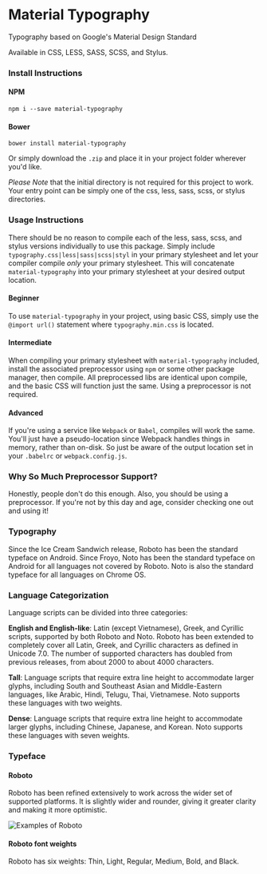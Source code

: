 # Material Typography
Typography based on Google's Material Design Standard

Available in CSS, LESS, SASS, SCSS, and Stylus.

### Install Instructions

#### NPM

```
npm i --save material-typography
```

#### Bower

```
bower install material-typography
```

Or simply download the `.zip` and place it in your project folder wherever you'd like.

_*Please Note*_ that the initial directory is not required for this project to work. Your entry point can be simply one of the css, less, sass, scss, or stylus directories.

### Usage Instructions

There should be no reason to compile each of the less, sass, scss, and stylus versions individually to use this package. Simply include `typography.css|less|sass|scss|styl` in your primary stylesheet and let your compiler compile *only* your primary stylesheet. This will concatenate `material-typography` into your primary stylesheet at your desired output location.
#### Beginner

To use `material-typography` in your project, using basic CSS, simply use the `@import url()` statement where `typography.min.css` is located.

#### Intermediate

When compiling your primary stylesheet with `material-typography` included, install the associated preprocessor using `npm` or some other package manager, then compile. All preprocessed libs are identical upon compile, and the basic CSS will function just the same. Using a preprocessor is not required.

#### Advanced

If you're using a service like `Webpack` or `Babel`, compiles will work the same. You'll just have a pseudo-location since Webpack handles things in memory, rather than on-disk. So just be aware of the output location set in your `.babelrc` or `webpack.config.js`.

### Why So Much Preprocessor Support?

Honestly, people don't do this enough. Also, you should be using a preprocessor. If you're not by this day and age, consider checking one out and using it!

### Typography

Since the Ice Cream Sandwich release, Roboto has been the standard typeface on Android. Since Froyo, Noto has been the standard typeface on Android for all languages not covered by Roboto. Noto is also the standard typeface for all languages on Chrome OS.

### Language Categorization

Language scripts can be divided into three categories:

__English and English-like__: Latin (except Vietnamese), Greek, and Cyrillic scripts, supported by both Roboto and Noto. Roboto has been extended to completely cover all Latin, Greek, and Cyrillic characters as defined in Unicode 7.0. The number of supported characters has doubled from previous releases, from about 2000 to about 4000 characters.

__Tall__: Language scripts that require extra line height to accommodate larger glyphs, including South and Southeast Asian and Middle-Eastern languages, like Arabic, Hindi, Telugu, Thai, Vietnamese. Noto supports these languages with two weights.

__Dense__: Language scripts that require extra line height to accommodate larger glyphs, including Chinese, Japanese, and Korean. Noto supports these languages with seven weights.

### Typeface

#### Roboto

Roboto has been refined extensively to work across the wider set of supported platforms. It is slightly wider and rounder, giving it greater clarity and making it more optimistic.

![Examples of Roboto](https://material-design.storage.googleapis.com/publish/material_v_4/material_ext_publish/0Bx4BSt6jniD7SW9CUzR4MnRpOTg/style_typography_roboto1.png)

#### Roboto font weights

Roboto has six weights: Thin, Light, Regular, Medium, Bold, and Black.


